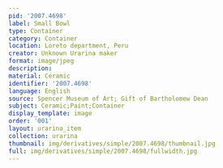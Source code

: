 ```yaml
---
pid: '2007.4698'
label: Small Bowl
type: Container
category: Container
location: Loreto department, Peru
creator: Unknown Urarina maker
format: image/jpeg
description:
material: Ceramic
identifier: '2007.4698'
language: English
source: Spencer Museum of Art; Gift of Bartholomew Dean
subject: Ceramic;Paint;Container
display_template: image
order: '001'
layout: urarina_item
collection: urarina
thumbnail: img/derivatives/simple/2007.4698/thumbnail.jpg
full: img/derivatives/simple/2007.4698/fullwidth.jpg
---
```

